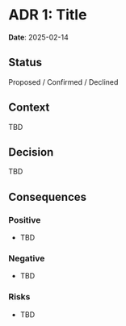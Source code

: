 # ADR 1: Title

**Date**: 2025-02-14

## Status

Proposed / Confirmed / Declined

## Context

TBD

## Decision

TBD

## Consequences

### Positive

- TBD

### Negative

- TBD

### Risks

- TBD
